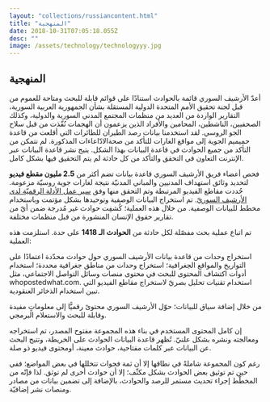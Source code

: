```yaml
---
layout: "collections/russiancontent.html"
title: "المنهجية"
date: 2018-10-31T07:05:18.055Z
desc: ""
image: /assets/technology/technologyyy.jpg
---
```


## المنهجية

أعدّ الأرشيف السوري قائمة بالحوادث استنادًا على قوائم قابلة للبحث ومتاحة للعموم من قبل لجنة تحقيق الأمم المتحدة الدولية المستقلة بشأن الجمهورية العربية السورية، التقارير الواردة من العديد من منظمات المجتمع المدني السورية والدولية، وكذلك الصحفيين، الناشطين، المحامين والأفراد الذين يزعمون أن الهجمات نُفّذت من قبل سلاح الجو الروسي. لقد استخدمنا بيانات رصد الطيران للطائرات التي أقلعت من قاعدة حميميم الجوية إلى مواقغ الغارات للتأكد من صحةالادّاعاءات المذكورة. لم نتمكن من التأكد من جميع الحوادث في قاعدة البيانات بهذا الشكل. يتيح نشر قاعدة البيانات عبر الإنترنت التعاون في التحقق والتأكد من كل حادثة لم يتم التحقيق فيها بشكل كامل.

فحص أعضاء فريق الأرشيف السوري قاعدة بيانات تضم أكثر من **2.5 مليون مقطع فيديو** لتحديد وثائق استهداف المدنيين والمباني المدنيّة نتيجة لغارات جوية روسيّة مزعومة. حُددت مقاطع الفيديو المرتبطة وتم التحقق منها وفق [سير عمل الأدلة الرقميّة لدى الأرشيف السوريّ](https://stage.syrianarchive.org/ar/tools_methods/methodology/). تم استخراج البيانات الوصفية وتوحيدها بشكل مؤتمت وباستخدام مخطط للبيانات الوصفية. من خلال هذه العملية؛ كُشفِت حوادث غير مُدرجة ضمن أيّ من تقارير حقوق الإنسان المنشورة من قبل منظمات مختلفة. 

تم اتباع عملية بحث مفصّلة لكل حادثة من **الحوادث الـ 1418** على حدة. استلزمت هذه العملية:

استخراج وحدات من قاعدة بيانات الأرشيف السوري حول حوادث محدّدة اعتمادًا على التواريخ والمواقع الجغرافية؛
استخراج وحدات من مناطق جغرافية محددة؛
استخدام أدوات اكتشاف المحتوى للبحث في محتوى منصات وسائل التواصل الاجتماعي، مثل whopostedwhat.com.
استخدام تقنيات تحليل بصريّ لاستخراج مقاطع الفيديو التي تبين استخدام الذخائر العنقودية.

من خلال إضافة سياق للبيانات؛ حوّل الأرشيف السوري محتوىً رقميًّا إلى معلوماتٍ مفيدة وقابلة للبحث والاستعلام البرمجي.

إن كامل المحتوى المستخدم في بناء هذه المجموعة مفتوح المصدر، تم استخراجه ومعالجته ونشره بشكل علنيّ.  تُظهر قاعدة البيانات الحوادث على الخريطة، وتتيح البحث عن البيانات عبر كلمات مفتاحية، حوادث معينة، أومحتوى فيديو ذو صلة.

رغم كون المجموعة شاملةً في نطاقها إلا أن ثمة فجوات تتخللها في بعض المواضع؛ ففي حين تم توثيق بعض الحوادث بشكل مكثّف؛ إلا أن حوادث أخرى لم توثق. لذا فإنّه من المخطّط إجراء تحديث مستمر للرصد والحوادث، بالإضافة إلى تضمين بيانات من مصادر ومنصات نشر إضافيّة.
